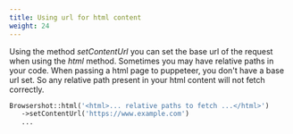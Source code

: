 ```yaml
---
title: Using url for html content
weight: 24
---
```


Using the method *setContentUrl* you can set the base url of the request when using the *html* method. Sometimes you may have relative paths in your code. When passing a html page to puppeteer, you don't have a base url set. So any relative path present in your html content will not fetch correctly.

```php
Browsershot::html('<html>... relative paths to fetch ...</html>')
   ->setContentUrl('https://www.example.com')
   ...
```
